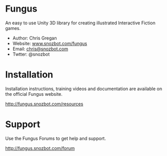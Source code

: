Fungus
======

An easy to use Unity 3D library for creating illustrated Interactive Fiction games.

- Author: Chris Gregan
- Website: www.snozbot.com/fungus
- Email: chris@snozbot.com
- Twtter: @snozbot

Installation
============

Installation instructions, training videos and documentation are available on the official Fungus website.

http://fungus.snozbot.com/resources

Support
=======

Use the Fungus Forums to get help and support.

http://fungus.snozbot.com/forum
